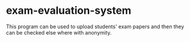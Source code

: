 # exam-evaluation-system
This program can be used to upload students' exam papers and then they can be checked else where with anonymity.

